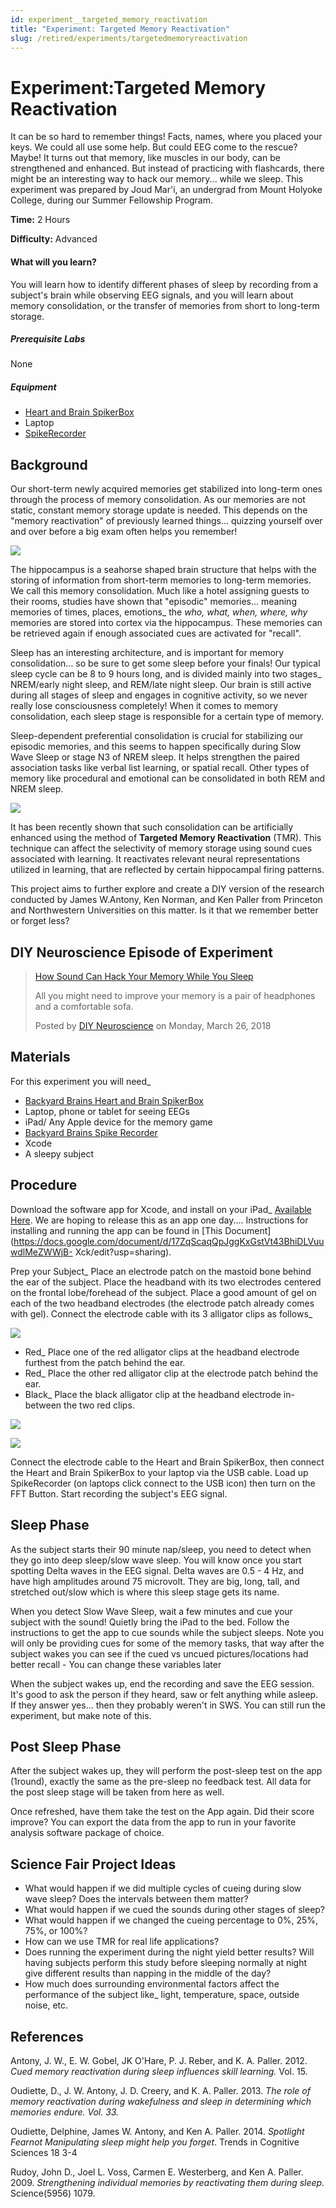 ```yaml
---
id: experiment__targeted_memory_reactivation
title: "Experiment: Targeted Memory Reactivation"
slug: /retired/experiments/targetedmemoryreactivation
---
```


# Experiment:Targeted Memory Reactivation

It can be so hard to remember things! Facts, names, where you placed your
keys. We could all use some help. But could EEG come to the rescue? Maybe! It
turns out that memory, like muscles in our body, can be strengthened and
enhanced. But instead of practicing with flashcards, there might be an
interesting way to hack our memory... while we sleep. This experiment was
prepared by Joud Mar'i, an undergrad from Mount Holyoke College, during our
Summer Fellowship Program.

**Time:**  2 Hours

**Difficulty:**   Advanced

#### What will you learn?

You will learn how to identify different phases of sleep by recording from a
subject's brain while observing EEG signals, and you will learn about memory
consolidation, or the transfer of memories from short to long-term storage.

##### Prerequisite Labs

None

##### Equipment

* [Heart and Brain SpikerBox](https://backyardbrains.com/products/heartAndBrainSpikerBox)
* Laptop
* [SpikeRecorder](https://backyardbrains.com/products/spikerecorder)


## Background

Our short-term newly acquired memories get stabilized into long-term ones
through the process of memory consolidation. As our memories are not static,
constant memory storage update is needed. This depends on the "memory
reactivation" of previously learned things... quizzing yourself over and over
before a big exam often helps you remember!

[ ![](./img/tmrHippocampus.png)](.img/tmrHippocampus.png)

The hippocampus is a seahorse shaped brain structure that helps with the
storing of information from short-term memories to long-term memories. We call
this memory consolidation. Much like a hotel assigning guests to their rooms,
studies have shown that "episodic" memories... meaning memories of times,
places, emotions_ the _who, what, when, where, why_ memories are stored into
cortex via the hippocampus. These memories can be retrieved again if enough
associated cues are activated for "recall".

Sleep has an interesting architecture, and is important for memory
consolidation... so be sure to get some sleep before your finals! Our typical
sleep cycle can be 8 to 9 hours long, and is divided mainly into two stages_
NREM/early night sleep, and REM/late night sleep. Our brain is still active
during all stages of sleep and engages in cognitive activity, so we never
really lose consciousness completely! When it comes to memory consolidation,
each sleep stage is responsible for a certain type of memory.

Sleep-dependent preferential consolidation is crucial for stabilizing our
episodic memories, and this seems to happen specifically during Slow Wave
Sleep or stage N3 of NREM sleep. It helps strengthen the paired association
tasks like verbal list learning, or spatial recall. Other types of memory like
procedural and emotional can be consolidated in both REM and NREM sleep.

[
![](./img/tmrBrainThinkingRemembering.png)](.img/tmrBrainThinkingRemembering.png)

It has been recently shown that such consolidation can be artificially
enhanced using the method of **Targeted Memory Reactivation** (TMR). This
technique can affect the selectivity of memory storage using sound cues
associated with learning. It reactivates relevant neural representations
utilized in learning, that are reflected by certain hippocampal firing
patterns.

This project aims to further explore and create a DIY version of the research
conducted by James W.Antony, Ken Norman, and Ken Paller from Princeton and
Northwestern Universities on this matter. Is it that we remember better or
forget less?

## DIY Neuroscience Episode of Experiment

> [How Sound Can Hack Your Memory While You
> Sleep](https://www.facebook.com/DIYNeuro/videos/234975840406258/)
>
> All you might need to improve your memory is a pair of headphones and a
> comfortable sofa.
>
> Posted by [DIY Neuroscience](https://www.facebook.com/DIYNeuro/) on Monday,
> March 26, 2018

## Materials

For this experiment you will need_

  * [Backyard Brains Heart and Brain SpikerBox](https://backyardbrains.com/products/heartAndBrainSpikerBox)
  * Laptop, phone or tablet for seeing EEGs
  * iPad/ Any Apple device for the memory game
  * [Backyard Brains Spike Recorder](https://backyardbrains.com/products/spikerecorder)
  * Xcode
  * A sleepy subject

## Procedure

Download the software app for Xcode, and install on your iPad_ [Available
Here](https://github.com/BackyardBrains/Projects/tree/master/Sleep%20and%20Memory).
We are hoping to release this as an app one day.... Instructions for
installing and running the app can be found in [This
Document](https://docs.google.com/document/d/17ZqScaqQpJggKxGstVt43BhiDLVuuwdlMeZWWjB-
Xck/edit?usp=sharing).

Prep your Subject_ Place an electrode patch on the mastoid bone behind the ear
of the subject. Place the headband with its two electrodes centered on the
frontal lobe/forehead of the subject. Place a good amount of gel on each of
the two headband electrodes (the electrode patch already comes with gel).
Connect the electrode cable with its 3 alligator clips as follows_

[ ![](./img/tmrPlacement.png)](.img/tmr4.png)

* Red_ Place one of the red alligator clips at the headband electrode furthest from the patch behind the ear.
* Red_ Place the other red alligator clip at the electrode patch behind the ear.
* Black_ Place the black alligator clip at the headband electrode in-between the two red clips. 

[ ![](./img/tmr6.png)](.img/tmr6.png)

[ ![](./img/tmr7.png)](.img/tmr7.png)

Connect the electrode cable to the Heart and Brain SpikerBox, then connect the
Heart and Brain SpikerBox to your laptop via the USB cable. Load up
SpikeRecorder (on laptops click connect to the USB icon) then turn on the FFT
Button. Start recording the subject's EEG signal.

## Sleep Phase

As the subject starts their 90 minute nap/sleep, you need to detect when they
go into deep sleep/slow wave sleep. You will know once you start spotting
Delta waves in the EEG signal. Delta waves are 0.5 - 4 Hz, and have high
amplitudes around 75 microvolt. They are big, long, tall, and stretched
out/slow which is where this sleep stage gets its name.

When you detect Slow Wave Sleep, wait a few minutes and cue your subject with
the sound! Quietly bring the iPad to the bed. Follow the instructions to get
the app to cue sounds while the subject sleeps. Note you will only be
providing cues for some of the memory tasks, that way after the subject wakes
you can see if the cued vs uncued pictures/locations had better recall - You
can change these variables later

When the subject wakes up, end the recording and save the EEG session. It's
good to ask the person if they heard, saw or felt anything while asleep. If
they answer yes... then they probably weren't in SWS. You can still run the
experiment, but make note of this.

## Post Sleep Phase

After the subject wakes up, they will perform the post-sleep test on the app
(1round), exactly the same as the pre-sleep no feedback test. All data for the
post sleep stage will be taken from here as well.

Once refreshed, have them take the test on the App again. Did their score
improve? You can export the data from the app to run in your favorite analysis
software package of choice.

## Science Fair Project Ideas

  * What would happen if we did multiple cycles of cueing during slow wave sleep? Does the intervals between them matter? 
  * What would happen if we cued the sounds during other stages of sleep? 
  * What would happen if we changed the cueing percentage to 0%, 25%, 75%, or 100%? 
  * How can we use TMR for real life applications? 
  * Does running the experiment during the night yield better results? Will having subjects perform this study before sleeping normally at night give different results than napping in the middle of the day? 
  * How much does surrounding environmental factors affect the performance of the subject like_ light, temperature, space, outside noise, etc. 

## References

Antony, J. W., E. W. Gobel, JK O'Hare, P. J. Reber, and K. A. Paller. 2012. _Cued memory reactivation during sleep influences skill learning._ Vol. 15.

Oudiette, D., J. W. Antony, J. D. Creery, and K. A. Paller. 2013. _The role of memory reactivation during wakefulness and sleep in determining which memories endure. Vol. 33._

Oudiette, Delphine, James W. Antony, and Ken A. Paller. 2014. _Spotlight Fearnot Manipulating sleep might help you forget_. Trends in Cognitive Sciences 18  3-4 

Rudoy, John D., Joel L. Voss, Carmen E. Westerberg, and Ken A. Paller. 2009. _Strengthening individual memories by reactivating them during sleep._ Science(5956) 1079.
